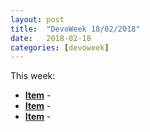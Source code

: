 ```yaml
---
layout: post
title:  "DevoWeek 18/02/2018"
date:   2018-02-18
categories: [devoweek]
---
```


This week:

* **[Item]()** - 
* **[Item]()** - 
* **[Item]()** - 
                            